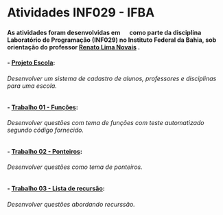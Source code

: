 # Atividades INF029 - IFBA
#### As atividades foram desenvolvidas em  <img src="https://cdn.jsdelivr.net/gh/devicons/devicon/icons/c/c-line.svg" width="15" height="15"/> como parte da disciplina Laboratório de Programação (INF029) no Instituto Federal da Bahia, sob orientação do professor [Renato Lima Novais](https://github.com/renatoln/) . 
#### - [Projeto Escola](https://github.com/benevideshenrique/INF029-HenriqueChagas/tree/main/ProjetoEscola):
###### Desenvolver um sistema de cadastro de alunos, professores e disciplinas para uma escola.
#### - [Trabalho 01 - Funções](https://github.com/benevideshenrique/INF029-HenriqueChagas/tree/main/Trabalho01):
###### Desenvolver questões com tema de funções com teste automatizado segundo código fornecido.
#### - [Trabalho 02 - Ponteiros](https://github.com/benevideshenrique/INF029-HenriqueChagas/tree/main/Trabalho02):
###### Desenvolver questões como tema de ponteiros.
#### - [Trabalho 03 - Lista de recursão](https://github.com/benevideshenrique/INF029-HenriqueChagas/tree/main/Trabalho03):
###### Desenvolver questões abordando recurssão.
